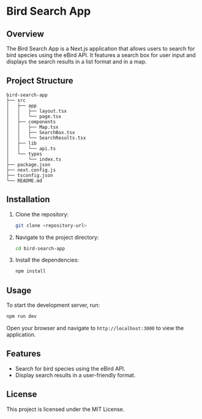 # Bird Search App

## Overview
The Bird Search App is a Next.js application that allows users to search for bird species using the eBird API. It features a search box for user input and displays the search results in a list format and in a map.

## Project Structure
```
bird-search-app
├── src
│   ├── app
│   │   ├── layout.tsx
│   │   └── page.tsx
│   ├── components
│   │   ├── Map.tsx
│   │   ├── SearchBox.tsx
│   │   └── SearchResults.tsx
│   ├── lib
│   │   └── api.ts
│   └── types
│       └── index.ts
├── package.json
├── next.config.js
├── tsconfig.json
└── README.md
```

## Installation
1. Clone the repository:
   ```bash
   git clone <repository-url>
   ```
2. Navigate to the project directory:
   ```bash
   cd bird-search-app
   ```
3. Install the dependencies:
   ```bash
   npm install
   ```

## Usage
To start the development server, run:
```bash
npm run dev
```
Open your browser and navigate to `http://localhost:3000` to view the application.

## Features
- Search for bird species using the eBird API.
- Display search results in a user-friendly format.

## License
This project is licensed under the MIT License.
